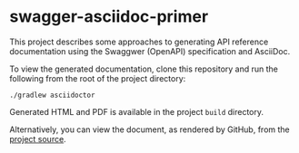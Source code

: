# swagger-asciidoc-primer

This project describes some approaches to generating API reference documentation using the Swaggwer (OpenAPI) 
specification and AsciiDoc.

To view the generated documentation, clone this repository and run the following from the root of the project directory:

```
./gradlew asciidoctor
```

Generated HTML and PDF is available in the project `build` directory.

Alternatively, you can view the document, as rendered by GitHub, from the [project source](./src/asciidoc/index.adoc).
